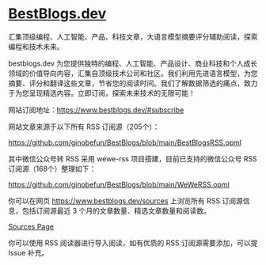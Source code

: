 # [BestBlogs.dev](https://bestblogs.dev)
汇集顶级编程、人工智能、产品、科技文章，大语言模型摘要评分辅助阅读，探索编程和技术未来。

bestblogs.dev 为您提供独特的编程、人工智能、产品设计、商业科技和个人成长领域的价值导向内容，汇集自顶级技术公司和社区。我们利用先进语言模型，为您摘要、评分和翻译这些文章，节省您的阅读时间。我们了解数据筛选的痛点，致力于为您呈现精选内容。立即订阅，探索未来技术的无限可能！

网站订阅地址：https://www.bestblogs.dev/#subscribe

网站文章来源于以下所有 RSS 订阅源（205个）：

https://github.com/ginobefun/BestBlogs/blob/main/BestBlogsRSS.opml

其中微信公众号转 RSS 采用 wewe-rss 项目搭建，目前已支持的微信公众号 RSS 订阅源（168个）整理如下：

https://github.com/ginobefun/BestBlogs/blob/main/WeWeRSS.opml

你可以在网页 https://www.bestblogs.dev/sources 上浏览所有 RSS 订阅源信息，包括订阅源最近 3 个月的文章数量、精选文章数量和阅读数。

[Sources Page](/images/source_page.png)

你可以使用 RSS 阅读器进行导入阅读，如有优质的 RSS 订阅源需要添加，可以提 Issue 补充。
